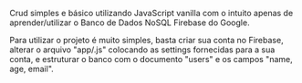 Crud simples e básico utilizando JavaScript vanilla com o intuito apenas de aprender/utilizar o Banco de Dados NoSQL Firebase do Google.

Para utilizar o projeto é muito simples, basta criar sua conta no Firebase, alterar o arquivo "app/.js" colocando as settings fornecidas para a sua conta, e estruturar o banco com o documento "users" e os campos "name, age, email".

